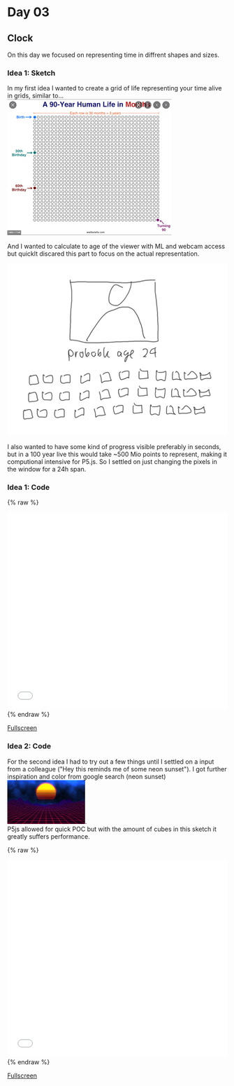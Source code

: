 # Day 03
## Clock

On this day we focused on representing time in diffrent shapes and sizes.

### Idea 1: Sketch

In my first idea I wanted to create a grid of life representing your time alive in grids, similar to...
![Image](../content/day03/images/gridoflife.png)

And I wanted to calculate to age of the viewer with ML and webcam access but quicklt discared this part to focus on the actual representation.

![Image](../content/day03/images/sketch1.jpg)

I also wanted to have some kind of progress visible preferably in seconds, but in a 100 year live this would take ~500 Mio points to represent, making it computional intensive for P5.js. So I settled on just changing the pixels in the window for a 24h span.

### Idea 1: Code

{% raw %}
<iframe src="../content/day03/gridoflife/index.html" width="100%" height="450" frameborder="no"></iframe>
{% endraw %}

<a href="../content/day03/gridoflife/index.html" target="_blank">Fullscreen</a>

### Idea 2:  Code

For the second idea I had to try out a few things until I settled on a input from a colleague ("Hey this reminds me of some neon sunset"). I got further inspiration and color from google search (neon sunset) <img src="../content/day03/images/neon.jpeg" height="100" width="auto"/>.<br>
P5js allowed for quick POC but with the amount of cubes in this sketch it greatly suffers performance.

{% raw %}
<iframe src="../content/day03/neonsunset/index.html" width="100%" height="450" frameborder="no"></iframe>
{% endraw %}

<a href="../content/day03/neonsunset/index.html" target="_blank">Fullscreen</a>
